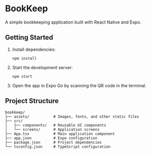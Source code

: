 # BookKeep

A simple bookkeeping application built with React Native and Expo.

## Getting Started

1. Install dependencies:
   ```
   npm install
   ```

2. Start the development server:
   ```
   npm start
   ```

3. Open the app in Expo Go by scanning the QR code in the terminal.

## Project Structure

```
bookkeep/
├── assets/           # Images, fonts, and other static files
├── src/
│   ├── components/   # Reusable UI components
│   └── screens/      # Application screens
├── App.tsx           # Main application component
├── app.json          # Expo configuration
├── package.json      # Project dependencies
└── tsconfig.json     # TypeScript configuration
```
